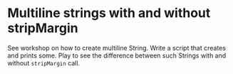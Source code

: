 # Multiline strings with and without stripMargin

See workshop on how to create multiline String.
Write a script that creates and prints some.
Play to see the difference between such Strings with and without `stripMargin` call.
